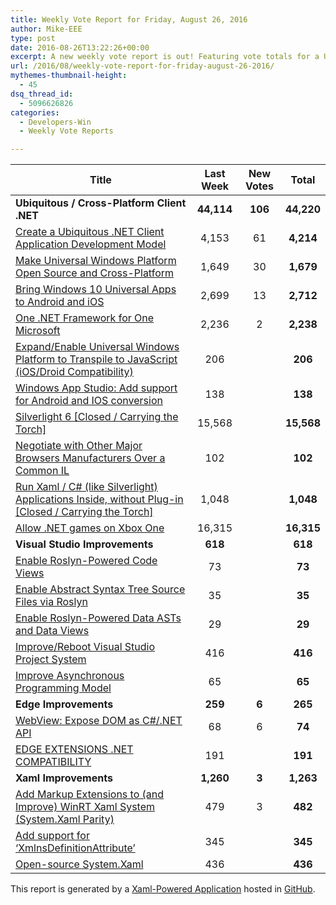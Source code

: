 ```yaml
---
title: Weekly Vote Report for Friday, August 26, 2016
author: Mike-EEE
type: post
date: 2016-08-26T13:22:26+00:00
excerpt: A new weekly vote report is out! Featuring vote totals for a Ubiquitous / Cross-Platform Client .NET (+106 New/44,220 Total), Visual Studio Improvements (+0 New/618 Total), Edge Improvements (+6 New/265 Total), and Xaml Improvements (+3 New/1,263 Total).
url: /2016/08/weekly-vote-report-for-friday-august-26-2016/
mythemes-thumbnail-height:
  - 45
dsq_thread_id:
  - 5096626826
categories:
  - Developers-Win
  - Weekly Vote Reports

---
```

| Title                                                                                                    | Last Week  |      <span class="new">New Votes</span>       |   Total    |
| -------------------------------------------------------------------------------------------------------- |:----------:|:---------------------------------------------:|:----------:|
| **Ubiquitous / Cross-Platform Client .NET**                                                              | **44,114** | <span class="new"><strong>106</strong></span> | **44,220** |
| [Create a Ubiquitous .NET Client Application Development Model][1]                                       |   4,153    |          <span class="new">61</span>          | **4,214**  |
| [Make Universal Windows Platform Open Source and Cross-Platform][2]                                      |   1,649    |          <span class="new">30</span>          | **1,679**  |
| [Bring Windows 10 Universal Apps to Android and iOS][3]                                                  |   2,699    |          <span class="new">13</span>          | **2,712**  |
| [One .NET Framework for One Microsoft][4]                                                                |   2,236    |          <span class="new">2</span>           | **2,238**  |
| [Expand/Enable Universal Windows Platform to Transpile to JavaScript (iOS/Droid Compatibility)][5]       |    206     |           <span class="new"></span>           |  **206**   |
| [Windows App Studio: Add support for Android and IOS conversion][6]                                      |    138     |           <span class="new"></span>           |  **138**   |
| [Silverlight 6 [Closed / Carrying the Torch]][7]                                                         |   15,568   |           <span class="new"></span>           | **15,568** |
| [Negotiate with Other Major Browsers Manufacturers Over a Common IL][8]                                  |    102     |           <span class="new"></span>           |  **102**   |
| [Run Xaml / C# (like Silverlight) Applications Inside, without Plug-in [Closed / Carrying the Torch]][9] |   1,048    |           <span class="new"></span>           | **1,048**  |
| [Allow .NET games on Xbox One][10]                                                                       |   16,315   |           <span class="new"></span>           | **16,315** |
| **Visual Studio Improvements**                                                                           |  **618**   |  <span class="new"><strong></strong></span>   |  **618**   |
| [Enable Roslyn-Powered Code Views][11]                                                                   |     73     |           <span class="new"></span>           |   **73**   |
| [Enable Abstract Syntax Tree Source Files via Roslyn][12]                                                |     35     |           <span class="new"></span>           |   **35**   |
| [Enable Roslyn-Powered Data ASTs and Data Views][13]                                                     |     29     |           <span class="new"></span>           |   **29**   |
| [Improve/Reboot Visual Studio Project System][14]                                                        |    416     |           <span class="new"></span>           |  **416**   |
| [Improve Asynchronous Programming Model][15]                                                             |     65     |           <span class="new"></span>           |   **65**   |
| **Edge Improvements**                                                                                    |  **259**   |  <span class="new"><strong>6</strong></span>  |  **265**   |
| [WebView: Expose DOM as C#/.NET API][16]                                                                 |     68     |          <span class="new">6</span>           |   **74**   |
| [EDGE EXTENSIONS .NET COMPATIBILITY][17]                                                                 |    191     |           <span class="new"></span>           |  **191**   |
| **Xaml Improvements**                                                                                    | **1,260**  |  <span class="new"><strong>3</strong></span>  | **1,263**  |
| [Add Markup Extensions to (and Improve) WinRT Xaml System (System.Xaml Parity)][18]                      |    479     |          <span class="new">3</span>           |  **482**   |
| [Add support for &#8216;XmlnsDefinitionAttribute&#8217;][19]                                             |    345     |           <span class="new"></span>           |  **345**   |
| [Open-source System.Xaml][20]                                                                            |    436     |           <span class="new"></span>           |  **436**   |

This report is generated by a [Xaml-Powered Application][21] hosted in [GitHub][22].

 [1]: http://visualstudio.uservoice.com/forums/121579-visual-studio/suggestions/10027638-create-a-ubiquitous-net-client-application-develo
 [2]: https://wpdev.uservoice.com/forums/110705-dev-platform/suggestions/7989744-make-universal-windows-platform-open-source-and-cr
 [3]: https://visualstudio.uservoice.com/forums/121579-visual-studio-2015/suggestions/8912350-bring-windows-10-universal-apps-to-android-and-ios
 [4]: http://visualstudio.uservoice.com/forums/121579-visual-studio-2015/suggestions/4249140-one-net-framework-for-one-microsoft
 [5]: https://wpdev.uservoice.com/forums/110705-dev-platform/suggestions/7897380-expand-enable-universal-windows-platform-to-transp
 [6]: https://wpdev.uservoice.com/forums/216486-windows-app-studio/suggestions/9550647-add-support-for-andriod-and-ios-conversion
 [7]: http://visualstudio.uservoice.com/forums/121579-visual-studio/suggestions/3556619-silverlight-6
 [8]: https://wpdev.uservoice.com/forums/257854-microsoft-edge-developer/suggestions/11392869-negociate-with-other-major-browsers-maufacturers-o
 [9]: https://wpdev.uservoice.com/forums/257854-microsoft-edge-developer/suggestions/8022150-run-xaml-c-like-silverlight-applications-ins
 [10]: https://visualstudio.uservoice.com/forums/121579-visual-studio-2015/suggestions/4233646-allow-net-games-on-xbox-one
 [11]: http://visualstudio.uservoice.com/forums/121579-visual-studio/suggestions/10020390-enable-roslyn-powered-code-views
 [12]: http://visualstudio.uservoice.com/forums/121579-visual-studio-2015/suggestions/7066885-enable-abstract-syntax-tree-source-files-via-rosly
 [13]: http://visualstudio.uservoice.com/forums/121579-visual-studio/suggestions/10020525-enable-roslyn-powered-data-asts-and-data-views
 [14]: http://visualstudio.uservoice.com/forums/121579-visual-studio/suggestions/9347001-improve-reboot-visual-studio-project-system
 [15]: http://visualstudio.uservoice.com/forums/121579-visual-studio/suggestions/9126493-improve-asynchronous-programming-model
 [16]: https://wpdev.uservoice.com/forums/110705-dev-platform/suggestions/9126583-webview-expose-dom-as-c-net-api
 [17]: https://wpdev.uservoice.com/forums/257854-microsoft-edge-developer/suggestions/9467958-edge-extensions-net-compatibility
 [18]: https://wpdev.uservoice.com/forums/110705-dev-platform/suggestions/7232264-add-markup-extensions-to-and-improve-winrt-xaml
 [19]: https://wpdev.uservoice.com/forums/110705-universal-windows-platform/suggestions/9523650-add-support-for-xmlnsdefinitionattribute
 [20]: http://visualstudio.uservoice.com/forums/121579-visual-studio-2015/suggestions/11234259-open-source-system-xaml
 [21]: https://imgflip.com/i/h6ho2
 [22]: https://github.com/DevelopersWin/VoteReporter